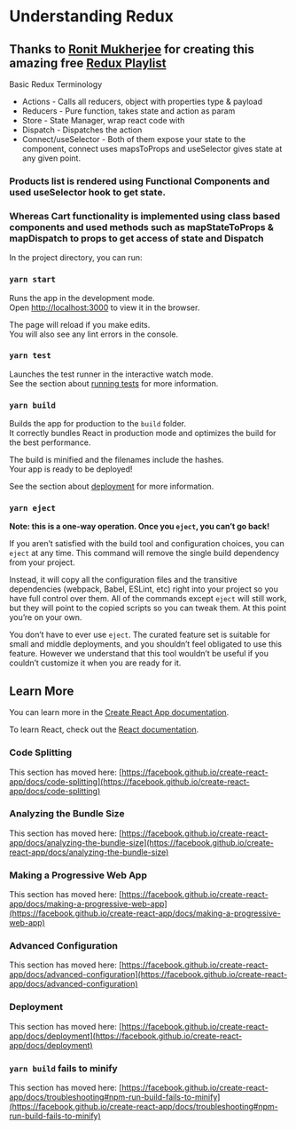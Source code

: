 # Understanding Redux
## Thanks to [Ronit Mukherjee](https://www.youtube.com/redirect?event=video_description&redir_token=QUFFLUhqbm1UTkloeWY0WWlVQ2VtQmtOdVdBcVhneWVtUXxBQ3Jtc0ttQWxrVm9zck9oS1VaNGJJUTNDdWJDcHlqYWI5dDAycWZiUG1PemVTZFg2Zi1xanBzdTBRTUJIdmxJT0xLYkI0dlhGdkYwY1hDZHByMl9KZ05BZ3RHMG1HSzdQZWFuV3d6S1hOUHF5UEJRZ0JRZGZUMA&q=https%3A%2F%2Fwww.linkedin.com%2Fin%2Fmukherjeeronit%2F) for creating this amazing free [Redux Playlist](https://www.youtube.com/watch?v=GGxK3oKimLA&list=PLZjjdd9-SJS0UiiJ0-dYk_PpI5GjYQ-Eb&t=0s)

Basic Redux Terminology
* Actions - Calls all reducers, object with properties type & payload
* Reducers - Pure function, takes state and action as param
* Store - State Manager, wrap react code with <Provider store={yourStore}> </Provider>
* Dispatch - Dispatches the action
* Connect/useSelector - Both of them expose your state to the component, connect uses mapsToProps and useSelector gives state at any given point.

### Products list is rendered using Functional Components and used useSelector hook to get state.
### Whereas Cart functionality is implemented using class based components and used methods such as mapStateToProps & mapDispatch to props to get access of state and Dispatch

In the project directory, you can run:

### `yarn start`

Runs the app in the development mode.\
Open [http://localhost:3000](http://localhost:3000) to view it in the browser.

The page will reload if you make edits.\
You will also see any lint errors in the console.

### `yarn test`

Launches the test runner in the interactive watch mode.\
See the section about [running tests](https://facebook.github.io/create-react-app/docs/running-tests) for more information.

### `yarn build`

Builds the app for production to the `build` folder.\
It correctly bundles React in production mode and optimizes the build for the best performance.

The build is minified and the filenames include the hashes.\
Your app is ready to be deployed!

See the section about [deployment](https://facebook.github.io/create-react-app/docs/deployment) for more information.

### `yarn eject`

**Note: this is a one-way operation. Once you `eject`, you can’t go back!**

If you aren’t satisfied with the build tool and configuration choices, you can `eject` at any time. This command will remove the single build dependency from your project.

Instead, it will copy all the configuration files and the transitive dependencies (webpack, Babel, ESLint, etc) right into your project so you have full control over them. All of the commands except `eject` will still work, but they will point to the copied scripts so you can tweak them. At this point you’re on your own.

You don’t have to ever use `eject`. The curated feature set is suitable for small and middle deployments, and you shouldn’t feel obligated to use this feature. However we understand that this tool wouldn’t be useful if you couldn’t customize it when you are ready for it.

## Learn More

You can learn more in the [Create React App documentation](https://facebook.github.io/create-react-app/docs/getting-started).

To learn React, check out the [React documentation](https://reactjs.org/).

### Code Splitting

This section has moved here: [https://facebook.github.io/create-react-app/docs/code-splitting](https://facebook.github.io/create-react-app/docs/code-splitting)

### Analyzing the Bundle Size

This section has moved here: [https://facebook.github.io/create-react-app/docs/analyzing-the-bundle-size](https://facebook.github.io/create-react-app/docs/analyzing-the-bundle-size)

### Making a Progressive Web App

This section has moved here: [https://facebook.github.io/create-react-app/docs/making-a-progressive-web-app](https://facebook.github.io/create-react-app/docs/making-a-progressive-web-app)

### Advanced Configuration

This section has moved here: [https://facebook.github.io/create-react-app/docs/advanced-configuration](https://facebook.github.io/create-react-app/docs/advanced-configuration)

### Deployment

This section has moved here: [https://facebook.github.io/create-react-app/docs/deployment](https://facebook.github.io/create-react-app/docs/deployment)

### `yarn build` fails to minify

This section has moved here: [https://facebook.github.io/create-react-app/docs/troubleshooting#npm-run-build-fails-to-minify](https://facebook.github.io/create-react-app/docs/troubleshooting#npm-run-build-fails-to-minify)
